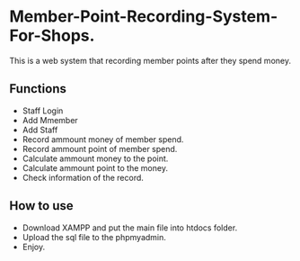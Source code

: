 # Member-Point-Recording-System-For-Shops.
This is a web system that recording member points after they spend money. 
## Functions
 * Staff Login
 * Add Mmember
 * Add Staff
 * Record ammount money of member spend.
 * Record ammount point of member spend.
 * Calculate ammount money to the point.
 * Calculate ammount point to the money.
 * Check information of the record.
## How to use
 * Download XAMPP and put the main file into htdocs folder.
 * Upload the sql file to the phpmyadmin.
 * Enjoy.
